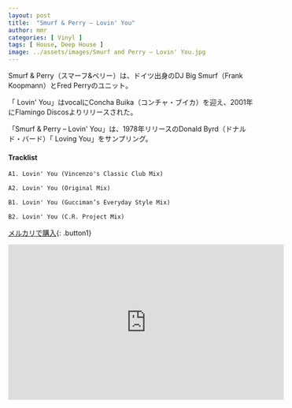 ```yaml
---
layout: post
title:  "Smurf & Perry – Lovin' You"
author: mmr
categories: [ Vinyl ]
tags: [ House, Deep House ]
image: ../assets/images/Smurf and Perry – Lovin' You.jpg
---
```


Smurf & Perry（スマーフ&ペリー）は、ドイツ出身のDJ Big Smurf（Frank Koopmann）とFred Perryのユニット。

「 Lovin' You」はvocalにConcha Buika（コンチャ・ブイカ）を迎え、2001年にFlamingo Discosよりリリースされた。

「Smurf & Perry – Lovin' You」は、1978年リリースのDonald Byrd（ドナルド・バード）「 Loving You」をサンプリング。

#### Tracklist
```md
A1. Lovin' You (Vincenzo's Classic Club Mix)

A2. Lovin' You (Original Mix)

B1. Lovin' You (Gucciman’s Everyday Style Mix)

B2. Lovin' You (C.R. Project Mix)
```

[メルカリで購入](https://jp.mercari.com/item/m74148247550?afid=6142608987){: .button1}

<iframe width="560" height="315" src="https://www.youtube.com/embed/UKrcW01Uk-g?si=P5W6wMcrK6bYfq_b" title="YouTube video player" frameborder="0" allow="accelerometer; autoplay; clipboard-write; encrypted-media; gyroscope; picture-in-picture; web-share" referrerpolicy="strict-origin-when-cross-origin" allowfullscreen></iframe>